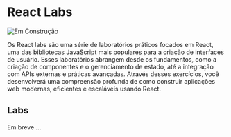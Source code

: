 # React Labs

![Em Construção](https://img.shields.io/badge/🚧%20Em%20Construção-grey?style=for-the-badge)

Os React labs são uma série de laboratórios práticos focados em React, uma das bibliotecas JavaScript mais populares para a criação de interfaces de usuário. Esses laboratórios abrangem desde os fundamentos, como a criação de componentes e o gerenciamento de estado, até a integração com APIs externas e práticas avançadas. Através desses exercícios, você desenvolverá uma compreensão profunda de como construir aplicações web modernas, eficientes e escaláveis usando React.

## Labs
Em breve ...